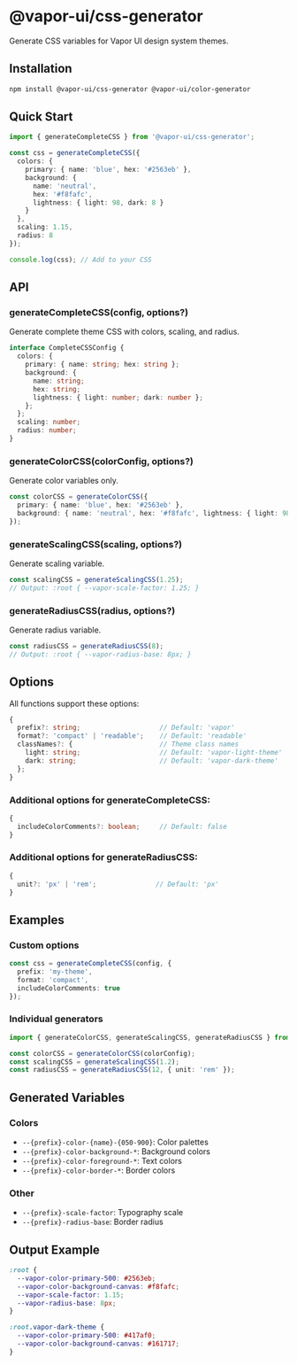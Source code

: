 # @vapor-ui/css-generator

Generate CSS variables for Vapor UI design system themes.

## Installation

```bash
npm install @vapor-ui/css-generator @vapor-ui/color-generator
```

## Quick Start

```typescript
import { generateCompleteCSS } from '@vapor-ui/css-generator';

const css = generateCompleteCSS({
  colors: {
    primary: { name: 'blue', hex: '#2563eb' },
    background: { 
      name: 'neutral', 
      hex: '#f8fafc', 
      lightness: { light: 98, dark: 8 }
    }
  },
  scaling: 1.15,
  radius: 8
});

console.log(css); // Add to your CSS
```

## API

### generateCompleteCSS(config, options?)

Generate complete theme CSS with colors, scaling, and radius.

```typescript
interface CompleteCSSConfig {
  colors: {
    primary: { name: string; hex: string };
    background: { 
      name: string; 
      hex: string; 
      lightness: { light: number; dark: number };
    };
  };
  scaling: number;
  radius: number;
}
```

### generateColorCSS(colorConfig, options?)

Generate color variables only.

```typescript
const colorCSS = generateColorCSS({
  primary: { name: 'blue', hex: '#2563eb' },
  background: { name: 'neutral', hex: '#f8fafc', lightness: { light: 98, dark: 8 }}
});
```

### generateScalingCSS(scaling, options?)

Generate scaling variable.

```typescript
const scalingCSS = generateScalingCSS(1.25);
// Output: :root { --vapor-scale-factor: 1.25; }
```

### generateRadiusCSS(radius, options?)

Generate radius variable.

```typescript
const radiusCSS = generateRadiusCSS(8);
// Output: :root { --vapor-radius-base: 8px; }
```

## Options

All functions support these options:

```typescript
{
  prefix?: string;                    // Default: 'vapor'
  format?: 'compact' | 'readable';    // Default: 'readable'
  classNames?: {                      // Theme class names
    light: string;                    // Default: 'vapor-light-theme'  
    dark: string;                     // Default: 'vapor-dark-theme'
  };
}
```

### Additional options for generateCompleteCSS:
```typescript
{
  includeColorComments?: boolean;     // Default: false
}
```

### Additional options for generateRadiusCSS:
```typescript
{
  unit?: 'px' | 'rem';               // Default: 'px'
}
```

## Examples

### Custom options
```typescript
const css = generateCompleteCSS(config, {
  prefix: 'my-theme',
  format: 'compact',
  includeColorComments: true
});
```

### Individual generators
```typescript
import { generateColorCSS, generateScalingCSS, generateRadiusCSS } from '@vapor-ui/css-generator';

const colorCSS = generateColorCSS(colorConfig);
const scalingCSS = generateScalingCSS(1.2);
const radiusCSS = generateRadiusCSS(12, { unit: 'rem' });
```

## Generated Variables

### Colors
- `--{prefix}-color-{name}-{050-900}`: Color palettes
- `--{prefix}-color-background-*`: Background colors
- `--{prefix}-color-foreground-*`: Text colors
- `--{prefix}-color-border-*`: Border colors

### Other
- `--{prefix}-scale-factor`: Typography scale
- `--{prefix}-radius-base`: Border radius

## Output Example

```css
:root {
  --vapor-color-primary-500: #2563eb;
  --vapor-color-background-canvas: #f8fafc;
  --vapor-scale-factor: 1.15;
  --vapor-radius-base: 8px;
}

:root.vapor-dark-theme {
  --vapor-color-primary-500: #417af0;
  --vapor-color-background-canvas: #161717;
}
```